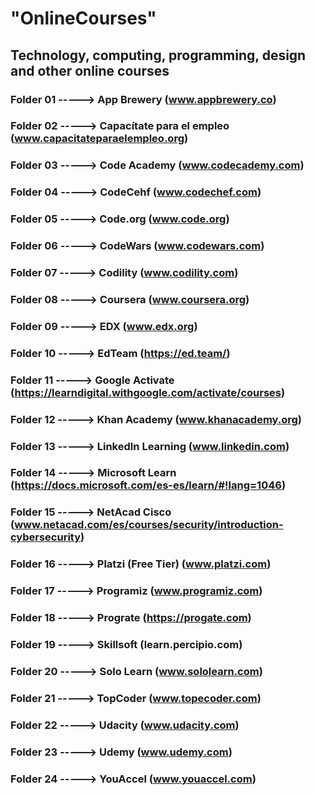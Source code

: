 # "OnlineCourses"
## Technology, computing, programming, design and other online courses
### Folder 01 -----> App Brewery (www.appbrewery.co)
### Folder 02 -----> Capacítate para el empleo (www.capacitateparaelempleo.org)
### Folder 03 -----> Code Academy (www.codecademy.com)
### Folder 04 -----> CodeCehf (www.codechef.com)
### Folder 05 -----> Code.org (www.code.org)
### Folder 06 -----> CodeWars (www.codewars.com)
### Folder 07 -----> Codility (www.codility.com)
### Folder 08 -----> Coursera (www.coursera.org)
### Folder 09 -----> EDX (www.edx.org)
### Folder 10 -----> EdTeam (https://ed.team/)
### Folder 11 -----> Google Activate (https://learndigital.withgoogle.com/activate/courses)
### Folder 12 -----> Khan Academy (www.khanacademy.org)
### Folder 13 -----> LinkedIn Learning (www.linkedin.com)
### Folder 14 -----> Microsoft Learn (https://docs.microsoft.com/es-es/learn/#!lang=1046)
### Folder 15 -----> NetAcad Cisco (www.netacad.com/es/courses/security/introduction-cybersecurity)
### Folder 16 -----> Platzi (Free Tier) (www.platzi.com)
### Folder 17 -----> Programiz (www.programiz.com)
### Folder 18 -----> Prograte (https://progate.com)
### Folder 19 -----> Skillsoft (learn.percipio.com)
### Folder 20 -----> Solo Learn (www.sololearn.com)
### Folder 21 -----> TopCoder (www.topecoder.com)
### Folder 22 -----> Udacity (www.udacity.com)
### Folder 23 -----> Udemy (www.udemy.com)
### Folder 24 -----> YouAccel (www.youaccel.com)